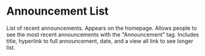 # Announcement List
List of recent announcements. Appears on the homepage. Allows people to see the most recent announcements with the "Announcement" tag. Includes title, hyperlink to full announcement, date, and a view all link to see longer list.